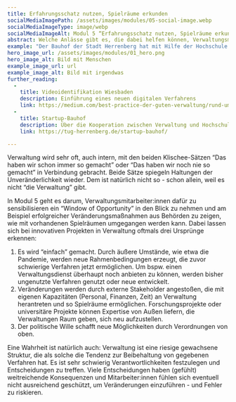 ```yaml
---
title: Erfahrungsschatz nutzen, Spielräume erkunden
socialMediaImagePath: /assets/images/modules/05-social-image.webp
socialMediaImageType: image/webp
socialMediaImageAlt: Modul 5 “Erfahrungsschatz nutzen, Spielräume erkunden”
abstract: Welche Anlässe gibt es, die dabei helfen können, Verwaltungsmitarbeiter:innen neue oder bisher ungenutzte Spielräume aufzuzeigen und eine Veränderung zu wagen.
example: "Der Bauhof der Stadt Herrenberg hat mit Hilfe der Hochschule für Öffentliche Verwaltung und Finanzen Ludwigsburg agiles, bürgerzentrietres und selbstverwaltetes Arbeiten eingeführt. In moderierten Verfahren und dank erprobter Methoden sowie der stetigen Evaluation des IST-Zustands konnte dieses für Verwaltung sehr ungewöhnliche Arbeitsprinzip umgesetzt werden. Die Mitarbeiter:innenzufriedenheit ist sehr groß und die neu eingeführten Maßnahmen werden in der Stadtverwaltung weiter ausgeweitet."
hero_image_url: /assets/images/modules/01_hero.png
hero_image_alt: Bild mit Menschen
example_image_url: url
example_image_alt: Bild mit irgendwas
further_reading:
  - 
    title: Videoidentifikation Wiesbaden
    description: Einführung eines neuen digitalen Verfahrens
    link: https://medium.com/best-practice-der-guten-verwaltung/rund-um-das-ja-wort-erstmals-alles-online-die-anmeldung-der-eheschlie%C3%9Fung-mit-videoident-19b0b1bcbfd3
  -
    title: Startup-Bauhof
    description: Über die Kooperation zwischen Verwaltung und Hochschule
    link: https://tug-herrenberg.de/startup-bauhof/

---
```


Verwaltung wird sehr oft, auch intern, mit den beiden Klischee-Sätzen “Das haben wir schon immer so gemacht” oder “Das haben wir noch nie so gemacht” in Verbindung gebracht. Beide Sätze spiegeln Haltungen der Unveränderlichkeit wieder. Dem ist natürlich nicht so - schon allein, weil es nicht “die Verwaltung” gibt.

In Modul 5 geht es darum, Verwaltungsmitarbeiter:innen dafür zu sensibilisieren ein “Window of Opportunity” in den Blick zu nehmen und am Beispiel erfolgreicher Veränderungsmaßnahmen aus Behörden zu zeigen, wie mit vorhandenen Spielräumen umgegangen werden kann. Dabei lassen sich bei innovativen Projekten in Verwaltung oftmals drei Ursprünge erkennen:

1. Es wird “einfach” gemacht. Durch äußere Umstände, wie etwa die Pandemie, werden neue Rahmenbedingungen erzeugt, die zuvor schwierige Verfahren jetzt ermöglichen. Um bspw. einen Verwaltungsdienst überhaupt noch anbieten zu können, werden bisher ungenutzte Verfahren genutzt oder neue entwickelt.
2. Veränderungen werden durch externe Stakeholder angestoßen, die mit eigenen Kapazitäten (Personal, Finanzen, Zeit) an Verwaltung herantreten und so Spielräume ermöglichen. Forschungsprojekte oder universitäre Projekte können Expertise von Außen liefern, die Verwaltungen Raum geben, sich neu aufzustellen.
3. Der politische Wille schafft neue Möglichkeiten durch Verordnungen von oben. 

Eine Wahrheit ist natürlich auch: Verwaltung ist eine riesige gewachsene Struktur, die als solche die Tendenz zur Beibehaltung von gegebenen Verfahren hat. Es ist sehr schwierig Verantwortlichkeiten festzulegen und Entscheidungen zu treffen. Viele Entscheidungen haben (gefühlt) weitreichende Konsequenzen und Mitarbeiter:innen fühlen sich eventuell nicht ausreichend geschützt, um Veränderungen einzuführen - und Fehler zu riskieren. 

